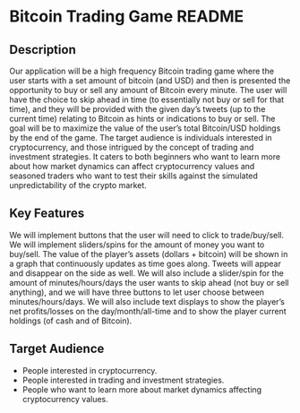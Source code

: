 # Bitcoin Trading Game README
## Description
Our application will be a high frequency Bitcoin trading game where the user starts with a set amount of bitcoin (and
USD) and then is presented the opportunity to buy or sell any amount of Bitcoin every minute. The user will have the
choice to skip ahead in time (to essentially not buy or sell for that time), and they will be provided with the given day’s
tweets (up to the current time) relating to Bitcoin as hints or indications to buy or sell. The goal will be to maximize
the value of the user’s total Bitcoin/USD holdings by the end of the game. The target audience is individuals interested
in cryptocurrency, and those intrigued by the concept of trading and investment strategies. It caters to both beginners
who want to learn more about how market dynamics can affect cryptocurrency values and seasoned traders who want
to test their skills against the simulated unpredictability of the crypto market.

## Key Features
We will implement buttons that the user will need to click to trade/buy/sell. We will implement sliders/spins for the
amount of money you want to buy/sell. The value of the player’s assets (dollars + bitcoin) will be shown in a graph
that continuously updates as time goes along. Tweets will appear and disappear on the side as well. We will also
include a slider/spin for the amount of minutes/hours/days the user wants to skip ahead (not buy or sell anything),
and we will have three buttons to let user choose between minutes/hours/days. We will also include text displays to
show the player’s net profits/losses on the day/month/all-time and to show the player current holdings (of cash and of
Bitcoin).

## Target Audience
- People interested in cryptocurrency.
- People interested in trading and investment strategies.
- People who want to learn more about market dynamics affecting cryptocurrency values.
